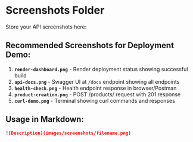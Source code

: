 # Screenshots Folder

Store your API screenshots here:

## Recommended Screenshots for Deployment Demo:

1. **`render-dashboard.png`** - Render deployment status showing successful build
2. **`api-docs.png`** - Swagger UI at `/docs` endpoint showing all endpoints
3. **`health-check.png`** - Health endpoint response in browser/Postman
4. **`product-creation.png`** - POST /products/ request with 201 response
5. **`curl-demo.png`** - Terminal showing curl commands and responses

## Usage in Markdown:
```markdown
![Description](images/screenshots/filename.png)
```
